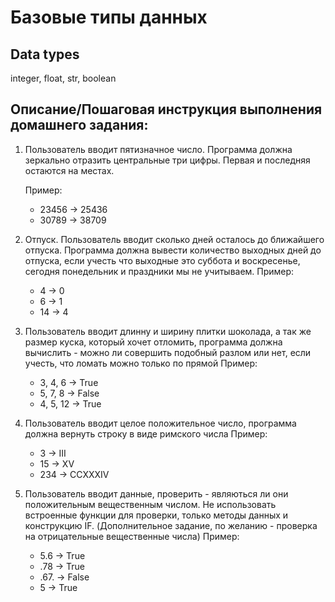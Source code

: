 # Базовые типы данных

## Data types

integer, float, str, boolean

## Описание/Пошаговая инструкция выполнения домашнего задания:

1. Пользователь вводит пятизначное число. Программа должна зеркально отразить центральные три цифры. Первая и последняя остаются на местах.

    Пример:
    * 23456 -> 25436
    * 30789 -> 38709

2. Отпуск. Пользователь вводит сколько дней осталось до ближайшего отпуска. Программа должна вывести количество выходных дней до отпуска, если учесть что выходные это суббота и воскресенье, сегодня понедельник и праздники мы не учитываем.
    Пример:

    * 4 -> 0
    * 6 -> 1
    * 14 -> 4

3. Пользователь вводит длинну и ширину плитки шоколада, а так же размер куска, который хочет отломить, программа должна вычислить - можно ли совершить подобный разлом или нет, если учесть, что ломать можно только по прямой
    Пример:

    * 3, 4, 6 -> True
    * 5, 7, 8 -> False
    * 4, 5, 12 -> True

4. Пользователь вводит целое положительное число, программа должна вернуть строку в виде римского числа
    Пример:

    * 3 -> III
    * 15 -> XV
    * 234 -> CCXXXIV

5. Пользователь вводит данные, проверить - являються ли они положительным вещественным числом. Не использовать встроенные функции для проверки, только методы данных и конструкцию IF. (Дополнительное задание, по желанию - проверка на отрицательные вещественные числа)
    Пример:

    * 5.6 -> True
    * .78 -> True
    * .67. -> False
    * 5 -> True

